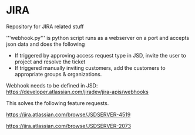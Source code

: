 # JIRA

Repository for JIRA related stuff

'''webhook.py''' is python script runs as a webserver on a port and accepts json data and does the following
- If triggered by approving access request type in JSD, invite the user to project and resolve the ticket
- If triggered manually inviting customers, add the customers to appropriate groups & organizations. 

Webhook needs to be defined in JSD: https://developer.atlassian.com/jiradev/jira-apis/webhooks

This solves the following feature requests.

https://jira.atlassian.com/browse/JSDSERVER-4519

https://jira.atlassian.com/browse/JSDSERVER-2073
